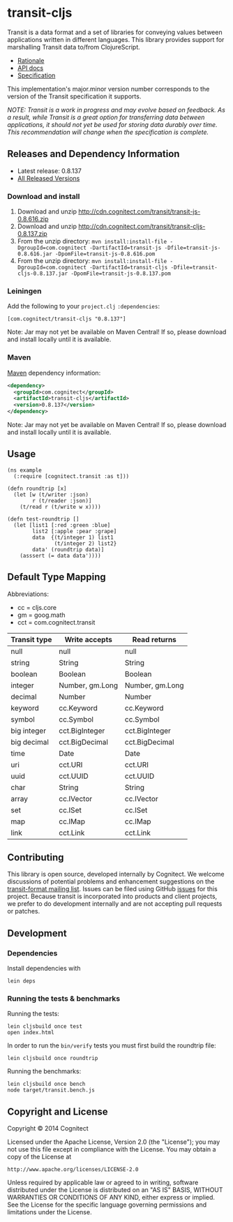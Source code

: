 # transit-cljs

Transit is a data format and a set of libraries for conveying values between applications written in different languages. This library provides support for marshalling Transit data to/from ClojureScript.

* [Rationale](http://blog.cognitect.com/blog/2014/7/22/transit)
* [API docs](http://cognitect.github.io/transit-cljs/)
* [Specification](http://github.com/cognitect/transit-format)

This implementation's major.minor version number corresponds to the version of the Transit specification it supports.

_NOTE: Transit is a work in progress and may evolve based on feedback.
As a result, while Transit is a great option for transferring data
between applications, it should not yet be used for storing data
durably over time. This recommendation will change when the
specification is complete._ 

## Releases and Dependency Information

* Latest release: 0.8.137
* [All Released Versions](http://search.maven.org/#search%7Cgav%7C1%7Cg%3A%22com.cognitect%22%20AND%20a%3A%22transit-cljs%22)

### Download and install

1. Download and unzip http://cdn.cognitect.com/transit/transit-js-0.8.616.zip
2. Download and unzip http://cdn.cognitect.com/transit/transit-cljs-0.8.137.zip
3. From the unzip directory: ```mvn install:install-file -DgroupId=com.cognitect -DartifactId=transit-js -Dfile=transit-js-0.8.616.jar -DpomFile=transit-js-0.8.616.pom```
4. From the unzip directory: ```mvn install:install-file -DgroupId=com.cognitect -DartifactId=transit-cljs -Dfile=transit-cljs-0.8.137.jar -DpomFile=transit-js-0.8.137.pom```

### Leiningen

Add the following to your `project.clj` `:dependencies`:

```
[com.cognitect/transit-cljs "0.8.137"]
```

Note: Jar may not yet be available on Maven Central! If so, please download and install locally until it is available.

### Maven

[Maven](http://maven.apache.org/) dependency information:

```xml
<dependency>
  <groupId>com.cognitect</groupId>
  <artifactId>transit-cljs</artifactId>
  <version>0.8.137</version>
</dependency>
```

Note: Jar may not yet be available on Maven Central! If so, please download and install locally until it is available.

## Usage

```clojurescript
(ns example
  (:require [cognitect.transit :as t]))

(defn roundtrip [x]
  (let [w (t/writer :json)
        r (t/reader :json)]
    (t/read r (t/write w x))))

(defn test-roundtrip []
  (let [list1 [:red :green :blue]
        list2 [:apple :pear :grape]
        data  {(t/integer 1) list1
               (t/integer 2) list2}
        data' (roundtrip data)]
    (asssert (= data data'))))
```

## Default Type Mapping

Abbreviations:
* cc = cljs.core
* gm = goog.math
* cct = com.cognitect.transit

|Transit type|Write accepts|Read returns|
|------------|-------------|------------|
|null|null|null|
|string|String|String|
|boolean|Boolean|Boolean|
|integer|Number, gm.Long|Number, gm.Long|
|decimal|Number|Number|
|keyword|cc.Keyword|cc.Keyword|
|symbol|cc.Symbol|cc.Symbol|
|big integer|cct.BigInteger|cct.BigInteger|
|big decimal|cct.BigDecimal|cct.BigDecimal|
|time|Date|Date|
|uri|cct.URI|cct.URI|
|uuid|cct.UUID|cct.UUID|
|char|String|String|
|array|cc.IVector|cc.IVector|
|set|cc.ISet|cc.ISet|
|map|cc.IMap|cc.IMap|
|link|cct.Link|cct.Link|

## Contributing 

This library is open source, developed internally by Cognitect. We welcome discussions of potential problems and enhancement suggestions on the [transit-format mailing list](https://groups.google.com/forum/#!forum/transit-format). Issues can be filed using GitHub [issues](https://github.com/cognitect/transit-cljs/issues) for this project. Because transit is incorporated into products and client projects, we prefer to do development internally and are not accepting pull requests or patches.


## Development

### Dependencies

Install dependencies with

```
lein deps
```

### Running the tests & benchmarks

Running the tests:

```
lein cljsbuild once test
open index.html
```

In order to run the `bin/verify` tests you must first build the
roundtrip file:

```
lein cljsbuild once roundtrip
```

Running the benchmarks:

```
lein cljsbuild once bench
node target/transit.bench.js
```

## Copyright and License

Copyright © 2014 Cognitect

Licensed under the Apache License, Version 2.0 (the "License");
you may not use this file except in compliance with the License.
You may obtain a copy of the License at

    http://www.apache.org/licenses/LICENSE-2.0

Unless required by applicable law or agreed to in writing, software
distributed under the License is distributed on an "AS IS" BASIS,
WITHOUT WARRANTIES OR CONDITIONS OF ANY KIND, either express or implied.
See the License for the specific language governing permissions and
limitations under the License.
